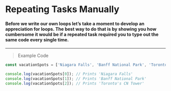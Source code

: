 # Repeating Tasks Manually
#### Before we write our own loops let’s take a moment to develop an appreciation for loops. The best way to do that is by showing you how cumbersome it would be if a repeated task required you to type out the same code every single time.
---
> Example Code
```js
const vacationSpots = ['Niagara Falls', 'Banff National Park', 'Toronto\'s CN Tower'];

console.log(vacationSpots[0]); // Prints 'Niagara Falls'
console.log(vacationSpots[1]); // Prints 'Banff National Park'
console.log(vacationSpots[2]); // Prints 'Toronto's CN Tower'
```
